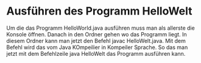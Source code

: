 # Ausführen des Programm HelloWelt 
Um die das Programm HelloWorld.java ausführen muss man als allerste die Konsole öffnen. Danach in den Ordner gehen wo das Programm liegt. In diesem Ordner kann man jetzt den Befehl javac HelloWelt.java.
Mit dem Befehl wird das vom Java KOmpeilier in Kompeiler Sprache. So das man jetzt mit dem Befehlzeile java HelloWelt das Programm ausführen kann. 
